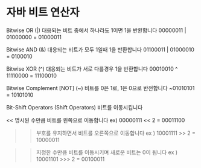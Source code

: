 # 자바 비트 연산자

Bitwise OR (|)
대응되는 비트 중에서 하나라도 1이면 1을 반환합니다
00000011 | 01000000 = 01000011

Bitwise AND (&)
대응되는 비트가 모두 1일때 1을 반환합니다
01100011 | 01000010 = 0100010

Bitwise XOR (^) 
대응되는 비트가 서로 다를경우 1을 반환합니다
00010010 ^ 11110000 = 11100010

Bitwise Complement [NOT] (~)
비트를 0은 1로, 1은 0으로 반전합니다
~01010101 = 10101010

Bit-Shift Operators (Shift Operators)
비트를 이동시킵니다

<< 명시된 수만큼 비트를 왼쪽으로 이동합니다
ex) 00000111 << 2 = 00011100

>> 부호를 유지하면서 비트를 오른쪽으로 이동합니다
ex ) 10001111 >> 2 = 10000011

>> 지정한 수만큼 비트를 이동시키며 새로운 비트는 0이 됩니다
ex ) 10001101 >>> 2 = 00100011